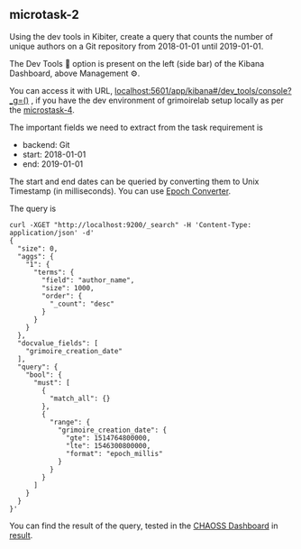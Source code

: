 ## microtask-2

Using the dev tools in Kibiter, create a query that counts the number of unique authors on a Git repository from 2018-01-01 until 2019-01-01.

The Dev Tools :wrench: option is present on the left (side bar) of the Kibana Dashboard, above Management :gear:. 

You can access it with URL, [localhost:5601/app/kibana#/dev_tools/console?_g=()](http://localhost:5601/app/kibana#/dev_tools/console?_g=()) , 
if you have the dev environment of grimoirelab setup locally as per the [microstask-4](/microtask-4).

The important fields we need to extract from the task requirement is
- backend: Git
- start: 2018-01-01
- end: 2019-01-01

The start and end dates can be queried by converting them to Unix Timestamp (in milliseconds). You can use [Epoch Converter](https://www.epochconverter.com/).

The query is

```
curl -XGET "http://localhost:9200/_search" -H 'Content-Type: application/json' -d'
{
  "size": 0,
  "aggs": {
    "1": {
      "terms": {
        "field": "author_name",
        "size": 1000,
        "order": {
          "_count": "desc"
        }
      }
    }
  },
  "docvalue_fields": [
    "grimoire_creation_date"
  ],
  "query": {
    "bool": {
      "must": [
        {
          "match_all": {}
        },
        {
          "range": {
            "grimoire_creation_date": {
              "gte": 1514764800000,
              "lte": 1546300800000,
              "format": "epoch_millis"
            }
          }
        }
      ]
    }
  }
}'
```

You can find the result of the query, tested in the [CHAOSS Dashboard](https://chaoss.biterg.io/app/kibana#/dev_tools/console?_g=()) in [result](result).
